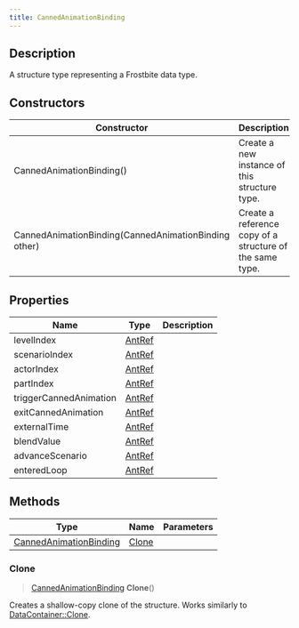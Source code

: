 ```yaml
---
title: CannedAnimationBinding
---
```

## Description

A structure type representing a Frostbite data type.

## Constructors

| Constructor                                          | Description                                              |
| ---------------------------------------------------- | -------------------------------------------------------- |
| CannedAnimationBinding()                             | Create a new instance of this structure type.            |
| CannedAnimationBinding(CannedAnimationBinding other) | Create a reference copy of a structure of the same type. |

## Properties

| Name                   | Type             | Description |
| ---------------------- | ---------------- | ----------- |
| levelIndex             | [AntRef](/vext/ref/fb/antref/) |             |
| scenarioIndex          | [AntRef](/vext/ref/fb/antref/) |             |
| actorIndex             | [AntRef](/vext/ref/fb/antref/) |             |
| partIndex              | [AntRef](/vext/ref/fb/antref/) |             |
| triggerCannedAnimation | [AntRef](/vext/ref/fb/antref/) |             |
| exitCannedAnimation    | [AntRef](/vext/ref/fb/antref/) |             |
| externalTime           | [AntRef](/vext/ref/fb/antref/) |             |
| blendValue             | [AntRef](/vext/ref/fb/antref/) |             |
| advanceScenario        | [AntRef](/vext/ref/fb/antref/) |             |
| enteredLoop            | [AntRef](/vext/ref/fb/antref/) |             |

## Methods

| Type                                             | Name            | Parameters |
| ------------------------------------------------ | --------------- | ---------- |
| [CannedAnimationBinding](/vext/ref/fb/cannedanimationbinding/) | [Clone](#clone) |            |

### Clone

> [CannedAnimationBinding](/vext/ref/fb/cannedanimationbinding/) **Clone**()

Creates a shallow-copy clone of the structure. Works similarly to [DataContainer::Clone](/vext/ref/shared/class/datacontainer#clone).
